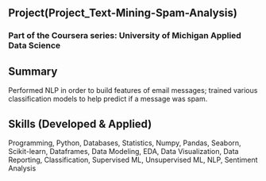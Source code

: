 ## Project(Project_Text-Mining-Spam-Analysis)
### Part of the Coursera series: University of Michigan Applied Data Science
    
## Summary
Performed NLP in order to build features of email messages; trained various classification models to help predict if a message was spam.

## Skills (Developed & Applied)
Programming, Python, Databases, Statistics, Numpy, Pandas, Seaborn, Scikit-learn, Dataframes, Data Modeling, EDA, Data Visualization, Data Reporting, Classification, Supervised ML, Unsupervised ML, NLP, Sentiment Analysis
    